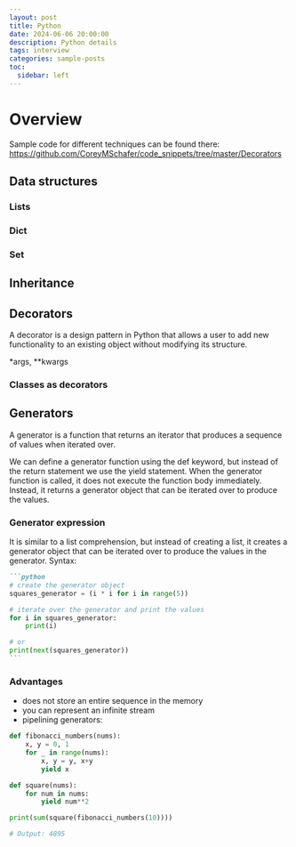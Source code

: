 ```yaml
---
layout: post
title: Python 
date: 2024-06-06 20:00:00
description: Python details
tags: interview
categories: sample-posts
toc:
  sidebar: left
---
```


# Overview

Sample code for different techniques can be found there: https://github.com/CoreyMSchafer/code_snippets/tree/master/Decorators

 
## Data structures

### Lists

### Dict

### Set

## Inheritance

## Decorators

A decorator is a design pattern in Python that allows a user to add new functionality to an existing object without modifying its structure. 

*args, **kwargs

### Classes as decorators

## Generators
A generator is a function that returns an iterator that produces a sequence of values when iterated over. 

We can define a generator function using the def keyword, but instead of the return statement we use the yield statement. When the generator function is called, it does not execute the function body immediately. Instead, it returns a generator object that can be iterated over to produce the values.

### Generator expression

It is similar to a list comprehension, but instead of creating a list, it creates a generator object that can be iterated over to produce the values in the generator. Syntax:

````markdown
```python
# create the generator object
squares_generator = (i * i for i in range(5))

# iterate over the generator and print the values
for i in squares_generator:
    print(i)

# or
print(next(squares_generator))
```
````



### Advantages
- does not store an entire sequence in the memory
- you can represent an infinite stream
- pipelining generators:

```python
def fibonacci_numbers(nums):
    x, y = 0, 1
    for _ in range(nums):
        x, y = y, x+y
        yield x

def square(nums):
    for num in nums:
        yield num**2

print(sum(square(fibonacci_numbers(10))))

# Output: 4895
```

